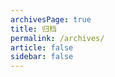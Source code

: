 ```yaml
---
archivesPage: true
title: 归档
permalink: /archives/
article: false
sidebar: false
---
```

<archivesPage/>
